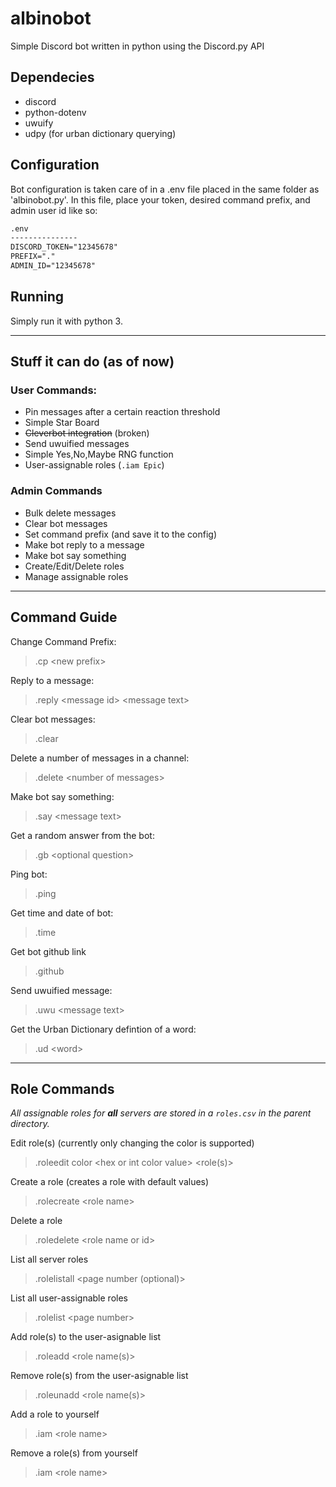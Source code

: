 # albinobot

Simple Discord bot written in python using the Discord.py API

## Dependecies

- discord
- python-dotenv
- uwuify
- udpy (for urban dictionary querying)

## Configuration

Bot configuration is taken care of in a .env file placed in the same folder as 'albinobot.py'. In this file, place your token, desired command prefix, and admin user id like so:

```txt
.env
---------------
DISCORD_TOKEN="12345678"
PREFIX="."
ADMIN_ID="12345678"
```
## Running
Simply run it with python 3.

---

## Stuff it can do (as of now)

### User Commands:

- Pin messages after a certain reaction threshold
- Simple Star Board
- ~~Cleverbot integration~~ (broken)
- Send uwuified messages
- Simple Yes,No,Maybe RNG function
- User-assignable roles (```.iam Epic```)

### Admin Commands

- Bulk delete messages
- Clear bot messages
- Set command prefix (and save it to the config)
- Make bot reply to a message
- Make bot say something
- Create/Edit/Delete roles
- Manage assignable roles

---

## Command Guide
Change Command Prefix:
> .cp \<new prefix>

Reply to a message:
> .reply \<message id> \<message text>

Clear bot messages:
> .clear

Delete a number of messages in a channel:
> .delete \<number of messages>

Make bot say something:
> .say \<message text>

Get a random answer from the bot:
> .gb \<optional question>

Ping bot:
> .ping

Get time and date of bot:
> .time

Get bot github link
> .github

Send uwuified message:
> .uwu \<message text>

Get the Urban Dictionary defintion of a word:
> .ud \<word>

---

## Role Commands

*All assignable roles for **all** servers are stored in a ```roles.csv``` in the parent directory.*


Edit role(s) (currently only changing the color is supported)
> .roleedit color \<hex or int color value> <role(s)>

Create a role (creates a role with default values)
> .rolecreate \<role name>

Delete a role
> .roledelete \<role name or id>

List all server roles
> .rolelistall \<page number (optional)>

List all user-assignable roles
> .rolelist \<page number>

Add role(s) to the user-asignable list
> .roleadd \<role name(s)>

Remove role(s) from the user-asignable list
> .roleunadd \<role name(s)>

Add a role to yourself
> .iam \<role name>

Remove a role(s) from yourself
> .iam \<role name>